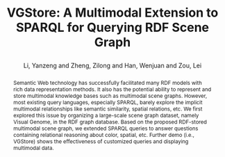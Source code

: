 ---
layout: pub
type: inproceedings
key: vgstore22iswc
title: >
    VGStore: A Multimodal Extension to SPARQL for Querying RDF Scene Graph
author: Li, Yanzeng and Zheng, Zilong and Han, Wenjuan and Zou, Lei
arxiv: 2209.02981
abbr: ISWC'22
booktitle: The 21st International Semantic Web Conference (ISWC)
year: 2022
abstract: >
    Semantic Web technology has successfully facilitated many RDF models with rich data representation methods. It also has the potential ability to represent and store multimodal knowledge bases such as multimodal scene graphs. However, most existing query languages, especially SPARQL, barely explore the implicit multimodal relationships like semantic similarity, spatial relations, etc. We first explored this issue by organizing a large-scale scene graph dataset, namely Visual Genome, in the RDF graph database. Based on the proposed RDF-stored multimodal scene graph, we extended SPARQL queries to answer questions containing relational reasoning about color, spatial, etc. Further demo (i.e., VGStore) shows the effectiveness of customized queries and displaying multimodal data.
bibtex: >
    @inproceedings{vgstore22iswc,
        title={VGStore: A Multimodal Extension to SPARQL for Querying RDF Scene Graph},
        author={Li, Yanzeng and Zheng, Zilong and Han, Wenjuan and Zou, Lei},
        booktitle={Proceedings of ISWC 2022 Poster and Demo Track},
        year={2022}
    } 
---